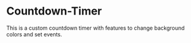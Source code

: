 # Countdown-Timer
This is a custom countdown timer with features to change background colors and set events.
